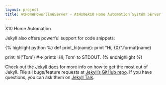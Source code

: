 ```yaml
---
layout: project
title: AtHomePowerlineServer - AtHomeX10 Home Automation System Server
---
```


X10 Home Automation

Jekyll also offers powerful support for code snippets:

{% highlight python %}
def print_hi(name):
  print "Hi, {0}".format(name)

print_hi('Tom')
#=> prints 'Hi, Tom' to STDOUT.
{% endhighlight %}

Check out the [Jekyll docs][jekyll-docs] for more info on how to get the most out of Jekyll. File all bugs/feature requests at [Jekyll’s GitHub repo][jekyll-gh]. If you have questions, you can ask them on [Jekyll Talk][jekyll-talk].

[jekyll-docs]: http://jekyllrb.com/docs/home
[jekyll-gh]:   https://github.com/jekyll/jekyll
[jekyll-talk]: https://talk.jekyllrb.com/
